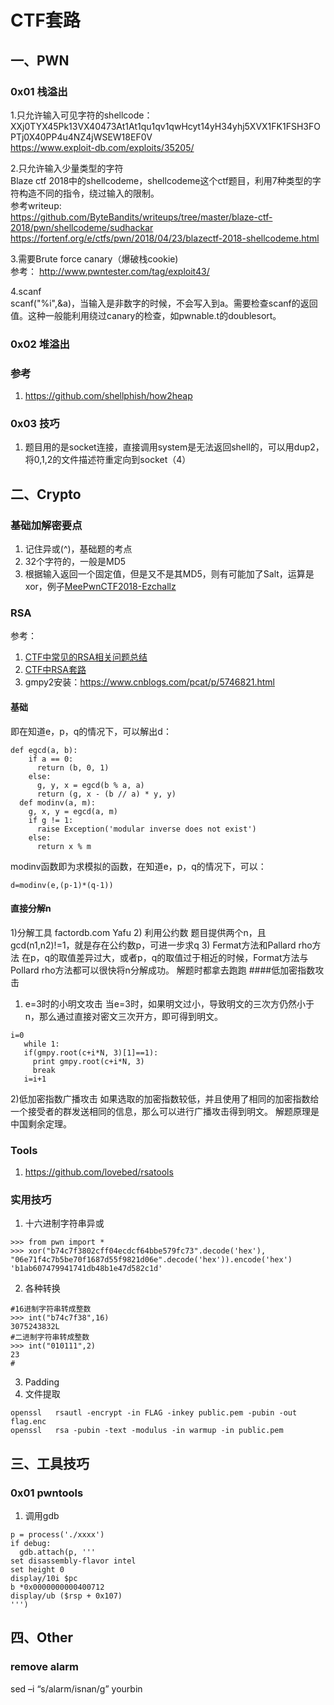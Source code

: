 # CTF套路
## 一、PWN
### 0x01 栈溢出
1.只允许输入可见字符的shellcode：<br>
XXj0TYX45Pk13VX40473At1At1qu1qv1qwHcyt14yH34yhj5XVX1FK1FSH3FOPTj0X40PP4u4NZ4jWSEW18EF0V<br>
https://www.exploit-db.com/exploits/35205/<br>

2.只允许输入少量类型的字符<br>
Blaze ctf 2018中的shellcodeme，shellcodeme这个ctf题目，利用7种类型的字符构造不同的指令，绕过输入的限制。<br>
参考writeup:<br>
https://github.com/ByteBandits/writeups/tree/master/blaze-ctf-2018/pwn/shellcodeme/sudhackar <br>
https://fortenf.org/e/ctfs/pwn/2018/04/23/blazectf-2018-shellcodeme.html<br>

3.需要Brute force canary（爆破栈cookie)<br>
参考：	http://www.pwntester.com/tag/exploit43/<br>

4.scanf<br>
scanf("%i",&a)，当输入是非数字的时候，不会写入到a。需要检查scanf的返回值。这种一般能利用绕过canary的检查，如pwnable.t的doublesort。<br>

### 0x02 堆溢出

### 参考
1. https://github.com/shellphish/how2heap

### 0x03 技巧
1. 题目用的是socket连接，直接调用system是无法返回shell的，可以用dup2，将0,1,2的文件描述符重定向到socket（4）<br>

## 二、Crypto
### 基础加解密要点
1. 记住异或(^)，基础题的考点
2. 32个字符的，一般是MD5
3. 根据输入返回一个固定值，但是又不是其MD5，则有可能加了Salt，运算是xor，例子[MeePwnCTF2018-Ezchallz](https://blog.naver.com/mouse0333/221319793689)
### RSA
参考：
1. [CTF中常见的RSA相关问题总结](https://github.com/findneo/RSA-ATTACK)
2. [CTF中RSA套路](https://err0rzz.github.io/2017/11/14/CTF%E4%B8%ADRSA%E5%A5%97%E8%B7%AF/)
3. gmpy2安装：https://www.cnblogs.com/pcat/p/5746821.html
#### 基础
即在知道e，p，q的情况下，可以解出d：
```
def egcd(a, b):
    if a == 0:
      return (b, 0, 1)
    else:
      g, y, x = egcd(b % a, a)
      return (g, x - (b // a) * y, y)
  def modinv(a, m):
    g, x, y = egcd(a, m)
    if g != 1:
      raise Exception('modular inverse does not exist')
    else:
      return x % m
```
modinv函数即为求模拟的函数，在知道e，p，q的情况下，可以：
```
d=modinv(e,(p-1)*(q-1))
```
#### 直接分解n
1)分解工具
factordb.com
Yafu
2) 利用公约数
题目提供两个n，且gcd(n1,n2)!=1，就是存在公约数p，可进一步求q
3) Fermat方法和Pallard rho方法
在p，q的取值差异过大，或者p，q的取值过于相近的时候，Format方法与Pollard rho方法都可以很快将n分解成功。
解题时都拿去跑跑
####低加密指数攻击
1) e=3时的小明文攻击
当e=3时，如果明文过小，导致明文的三次方仍然小于n，那么通过直接对密文三次开方，即可得到明文。
```
i=0
   while 1:
   if(gmpy.root(c+i*N, 3)[1]==1):
     print gmpy.root(c+i*N, 3)
     break
   i=i+1
 ```
2)低加密指数广播攻击
如果选取的加密指数较低，并且使用了相同的加密指数给一个接受者的群发送相同的信息，那么可以进行广播攻击得到明文。
解题原理是中国剩余定理。

### Tools
1. https://github.com/lovebed/rsatools
### 实用技巧
1. 十六进制字符串异或
```
>>> from pwn import *
>>> xor("b74c7f3802cff04ecdcf64bbe579fc73".decode('hex'),
"06e71f4c7b5be70f1687d55f9821d06e".decode('hex')).encode('hex') 
'b1ab607479941741db48b1e47d582c1d'
```
2. 各种转换
```
#16进制字符串转成整数
>>> int("b74c7f38",16)
3075243832L
#二进制字符串转成整数
>>> int("010111",2)
23
#
```
3. Padding
4. 文件提取
```
openssl   rsautl -encrypt -in FLAG -inkey public.pem -pubin -out flag.enc
openssl   rsa -pubin -text -modulus -in warmup -in public.pem
```

## 三、工具技巧
### 0x01 pwntools
1. 调用gdb
```
p = process('./xxxx')
if debug:
  gdb.attach(p, '''
set disassembly-flavor intel
set height 0
display/10i $pc
b *0x0000000000400712
display/ub ($rsp + 0x107)
''')
```
## 四、Other
### remove alarm
sed –i “s/alarm/isnan/g” yourbin
